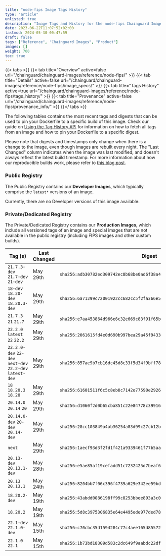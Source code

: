 ```yaml
---
title: "node-fips Image Tags History"
type: "article"
unlisted: true
description: "Image Tags and History for the node-fips Chainguard Image"
date: 2023-06-22T11:07:52+02:00
lastmod: 2024-05-30 00:47:59
draft: false
tags: ["Reference", "Chainguard Images", "Product"]
images: []
weight: 700
toc: true
---
```


{{< tabs >}}
{{< tab title="Overview" active=false url="/chainguard/chainguard-images/reference/node-fips/" >}}
{{< tab title="Details" active=false url="/chainguard/chainguard-images/reference/node-fips/image_specs/" >}}
{{< tab title="Tags History" active=true url="/chainguard/chainguard-images/reference/node-fips/tags_history/" >}}
{{< tab title="Provenance" active=false url="/chainguard/chainguard-images/reference/node-fips/provenance_info/" >}}
{{</ tabs >}}

The following tables contains the most recent tags and digests that can be used to pin your Dockerfile to a specific build of this image. Check our guide on [Using the Tag History API](/chainguard/chainguard-images/using-the-tag-history-api/) for information on how to fetch all tags from an image and how to pin your Dockerfile to a specific digest.

Please note that digests and timestamps only change when there is a change to the image, even though images are rebuilt every night. The "Last Changed" column indicates when the image was last modified, and doesn't always reflect the latest build timestamp. For more information about how our reproducible builds work, please refer to [this blog post](https://www.chainguard.dev/unchained/reproducing-chainguards-reproducible-image-builds).

### Public Registry
The Public Registry contains our **Developer Images**, which typically comprise the `latest*` versions of an image.

Currently, there are no Developer versions of this image available.

### Private/Dedicated Registry
The Private/Dedicated Registry contains our **Production Images**, which include all versioned tags of an image and special images that are not available in the public registry (including FIPS images and other custom builds).

| Tag (s)                                                   | Last Changed | Digest                                                                    |
|-----------------------------------------------------------|--------------|---------------------------------------------------------------------------|
|  `21.7.3-dev` `21.7-dev` `21-dev`                         | May 29th     | `sha256:adb30782ed309742ec8b68be0ad6f38a4a4d803b10898691c850ca73ced6b63e` |
|  `18-dev` `18.20-dev` `18.20.3-dev`                       | May 29th     | `sha256:6a71299c72001922cc682cc5f2fa366e58d7668c63f1cd5cab8d34c97ec649d6` |
|  `21.7.3` `21` `21.7`                                     | May 29th     | `sha256:e7aa453864d966e6c32e669c83f91f65bc9cc9b5f491f889b22c31cb96dc6e55` |
|  `22.2.0` `latest` `22` `22.2`                            | May 29th     | `sha256:2061615fd4e0d690b997bea29a45f943335036693912a420bf652e6989374709` |
|  `22.2.0-dev` `22-dev` `next-dev` `22.2-dev` `latest-dev` | May 29th     | `sha256:857ae9b7cb16dc45d8c33f5d34f9bff7821e4b31e0d3438dd459fa4aedcf0a27` |
|  `18` `18.20.3` `18.20`                                   | May 29th     | `sha256:61601511f6c5c8eb8c7142e77590e292631bb50937ddfeeb71af8816a256384c` |
|  `20.14.0` `20.14` `20`                                   | May 29th     | `sha256:d1060f2d0b65cba851c22e84778c399165a1b82e98740dadc28d042e1dd1c9f0` |
|  `20.14.0-dev` `20-dev` `20.14-dev`                       | May 29th     | `sha256:28cc103849a4ab36254a83d99c27cb12b09721e7d6410d08a83ef339ae579263` |
|  `next`                                                   | May 29th     | `sha256:1aecf93d3f2fd1f421a9339461f77b5aa01d7f5fc453ff2ea9e36db201917668` |
|  `20.13-dev` `20.13.1-dev`                                | May 28th     | `sha256:e5ae85af19cefadd51c7232425d7beaf6836987058ecb9283a94fa0627cffe44` |
|  `20.13` `20.13.1`                                        | May 24th     | `sha256:8204bb7f06c396f4739a629e342ee59bd2226443fa7f20583f0617effd072793` |
|  `18.20.2-dev`                                            | May 19th     | `sha256:43abdd0086198ff99c8253bbee893a3c0860e60a91adf76134678f2c16f0f626` |
|  `18.20.2`                                                | May 19th     | `sha256:5d8c3975306835e64e4495ede977ded78a2eca6f174b54c102fa5810e12f94cd` |
|  `22.1-dev` `22.1.0-dev`                                  | May 15th     | `sha256:c70cbc35d1594284c77c4aee165d855721e775b93b9073cf85904823e955cbaa` |
|  `22.1.0` `22.1`                                          | May 15th     | `sha256:1b73bd18309d583c2dc649f9aabdc22df97579de3b5486b5bc7ff7c541854303` |

